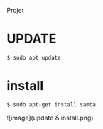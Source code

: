 
Projet
 
 # UPDATE
 ```
 $ sudo apt update 
 ```
 
 # install
 ```
 $ sudo apt-get install samba
 ````
 
 
 ![image](update & install.png)
